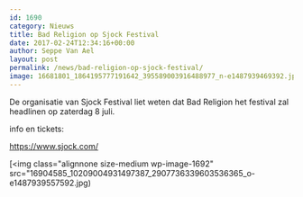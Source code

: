 ```yaml
---
id: 1690
category: Nieuws
title: Bad Religion op Sjock Festival
date: 2017-02-24T12:34:16+00:00
author: Seppe Van Ael
layout: post
permalink: /news/bad-religion-op-sjock-festival/
image: 16681801_1864195777191642_395589003916488977_n-e1487939469392.jpg
---
```

De organisatie van Sjock Festival liet weten dat Bad Religion het festival zal headlinen op zaterdag 8 juli.

info en tickets:

https://www.sjock.com/

[<img class="alignnone size-medium wp-image-1692" src="16904585_10209004931497387_2907736339603536365_o-e1487939557592.jpg)
